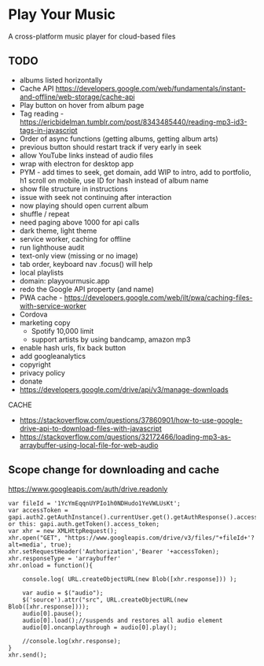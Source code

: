 # Play Your Music
A cross-platform music player for cloud-based files

## TODO

- albums listed horizontally 
- Cache API https://developers.google.com/web/fundamentals/instant-and-offline/web-storage/cache-api
- Play button on hover from album page
- Tag reading - https://ericbidelman.tumblr.com/post/8343485440/reading-mp3-id3-tags-in-javascript
- Order of async functions (getting albums, getting album arts)
- previous button should restart track if very early in seek
- allow YouTube links instead of audio files
- wrap with electron for desktop app
- PYM - add times to seek, get domain, add WIP to intro, add to portfolio, h1 scroll on mobile, use ID for hash instead of album name
- show file structure in instructions
- issue with seek not continuing after interaction
- now playing should open current album
- shuffle / repeat
- need paging above 1000 for api calls
- dark theme, light theme
- service worker, caching for offline
- run lighthouse audit
- text-only view (missing or no image)
- tab order, keyboard nav .focus() will help
- local playlists
- domain: playyourmusic.app
- redo the Google API property (and name)
- PWA cache - https://developers.google.com/web/ilt/pwa/caching-files-with-service-worker
- Cordova
- marketing copy
	- Spotify 10,000 limit
	- support artists by using bandcamp, amazon mp3
- enable hash urls, fix back button
- add googleanalytics
- copyright
- privacy policy
- donate
- https://developers.google.com/drive/api/v3/manage-downloads

CACHE

- https://stackoverflow.com/questions/37860901/how-to-use-google-drive-api-to-download-files-with-javascript
- https://stackoverflow.com/questions/32172466/loading-mp3-as-arraybuffer-using-local-file-for-web-audio

## Scope change for downloading and cache

https://www.googleapis.com/auth/drive.readonly 

```
var fileId = '1YcYmEqqnUYPIo1h0NDHudo1YeVWLUsKt';
var accessToken = gapi.auth2.getAuthInstance().currentUser.get().getAuthResponse().access_token;// or this: gapi.auth.getToken().access_token;
var xhr = new XMLHttpRequest();
xhr.open("GET", "https://www.googleapis.com/drive/v3/files/"+fileId+'?alt=media', true);
xhr.setRequestHeader('Authorization','Bearer '+accessToken);
xhr.responseType = 'arraybuffer'
xhr.onload = function(){

    console.log( URL.createObjectURL(new Blob([xhr.response])) );
    
    var audio = $("audio");  
    $('source').attr("src", URL.createObjectURL(new Blob([xhr.response])));
    audio[0].pause();
    audio[0].load();//suspends and restores all audio element
    audio[0].oncanplaythrough = audio[0].play();

    //console.log(xhr.response);
}
xhr.send();
```